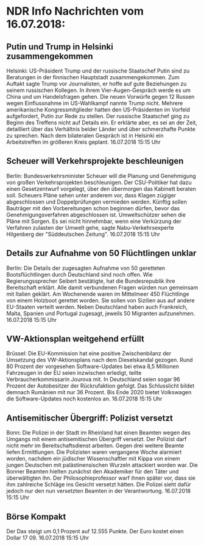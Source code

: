 # NDR Info Nachrichten vom 16.07.2018:


## Putin und Trump in Helsinki zusammengekommen
Helsinki: US-Präsident Trump und der russische Staatschef Putin sind zu Beratungen in der finnischen Hauptstadt zusammengekommen. Zum Auftakt sagte Trump vor Journalisten, er hoffe auf gute Beziehungen zu seinem russischen Kollegen. In ihrem Vier-Augen-Gespräch werde es um China und um Handelsfragen gehen. Die neuen Vorwürfe gegen 12 Russen wegen Einflussnahme im US-Wahlkampf nannte Trump nicht. Mehrere amerikanische Kongressmitglieder hatten den US-Präsidenten im Vorfeld aufgefordert, Putin zur Rede zu stellen. Der russische Staatschef ging zu Beginn des Treffens nicht auf Details ein. Er erklärte aber, es sei an der Zeit, detailliert über das Verhältnis beider Länder und über schmerzhafte Punkte zu sprechen. Nach dem bilateralen Gespräch ist in Helsinki ein Arbeitstreffen im größeren Kreis geplant. 16.07.2018 15:15 Uhr 

## Scheuer will Verkehrsprojekte beschleunigen
Berlin: Bundesverkehrsminister Scheuer will die Planung und Genehmigung von großen Verkehrsprojekten beschleunigen. Der CSU-Politiker hat dazu einen Gesetzentwurf vorgelegt, über den übermorgen das Kabinett beraten soll. Scheuers Pläne sehen unter anderem vor, dass Klagen zügiger abgeschlossen und Doppelprüfungen vermieden werden. Künftig sollen Bauträger mit den Vorbereitungen schon beginnen dürfen, bevor das Genehmigungsverfahren abgeschlossen ist. Umweltschützer sehen die Pläne mit Sorgen. Es sei nicht hinnehmbar, wenn eine Verkürzung der Verfahren zulasten der Umwelt gehe, sagte Nabu-Verkehrsexperte Hilgenberg der "Süddeutschen Zeitung". 16.07.2018 15:15 Uhr 

## Details zur Aufnahme von 50 Flüchtlingen unklar
Berlin: Die Details der zugesagten Aufnahme von 50 geretteten Bootsflüchtlingen durch Deutschland sind noch offen. Wie Regierungssprecher Seibert bestätigte, hat die Bundesrepublik ihre Bereitschaft erklärt. Alle damit verbundenen Fragen würden nun gemeinsam mit Italien geklärt. Am Wochenende waren im Mittelmeer 450 Flüchtlinge von einem Holzboot gerettet worden. Sie sollen von Sizilien aus auf andere EU-Staaten verteilt werden. Neben Deutschland haben auch Frankreich, Malta, Spanien und Portugal zugesagt, jeweils 50 Migranten aufzunehmen. 16.07.2018 15:15 Uhr 

## VW-Aktionsplan weitgehend erfüllt
Brüssel: Die EU-Kommission hat eine positive Zwischenbilanz der Umsetzung des VW-Aktionsplans nach dem Dieselskandal gezogen. Rund 80 Prozent der vorgesehen Software-Updates bei etwa 8,5 Millionen Fahrzeugen in der EU seien inzwischen erledigt, teilte Verbraucherkommissarin Jourova mit. In Deutschland seien sogar 96 Prozent der Autobesitzer der Rückrufaktion gefolgt. Das Schlusslicht bildet demnach Rumänien mit nur 36 Prozent. Bis Ende 2020 bietet Volkswagen die Software-Updates noch kostenlos an. 16.07.2018 15:15 Uhr 

## Antisemitischer Übergriff: Polizist versetzt
Bonn: Die Polizei in der Stadt im Rheinland hat einen Beamten wegen des Umgangs mit einem antisemitischen Übergriff versetzt. Der Polizist darf nicht mehr im Bereitschaftsdienst arbeiten. Gegen drei weitere Beamte liefen Ermittlungen. Die Polizisten waren vergangene Woche alarmiert worden, nachdem ein jüdischer Wissenschaftler mit Kippa von einem jungen Deutschen mit palästinensischen Wurzeln attackiert worden war. Die Bonner Beamten hielten zunächst den Akademiker für den Täter und überwältigten ihn. Der Philosophieprofessor warf ihnen später vor, dass sie ihm zahlreiche Schläge ins Gesicht versetzt hätten. Die Polizei sieht dafür jedoch nur den nun versetzten Beamten in der Verantwortung. 16.07.2018 15:15 Uhr 

## Börse Kompakt
Der Dax steigt um 0,1 Prozent auf 12.555 Punkte. Der Euro kostet einen Dollar 17 09. 16.07.2018 15:15 Uhr 
